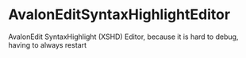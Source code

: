 # AvalonEditSyntaxHighlightEditor

AvalonEdit SyntaxHighlight (XSHD) Editor, because it is hard to debug, having to always restart
